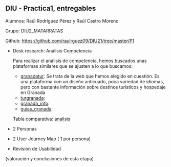 ## DIU - Practica1, entregables

Alumnos: Raúl Rodríguez Pérez y Raúl Castro Moreno

Grupo: DIU2_MATARRATAS

Github: https://github.com/raulrguez09/DIU21/tree/master/P1

- Desk research: Análisis Competencia 

	Para realizar el análisis de competencia, hemos buscados unas plataformas similares que se ajusten a lo que buscamos:

	- [granadatur](http://www.granadatur.com/): Se trata de la web que hemos elegido en cuestión. Es una plataforma con un diseño anticuado, poca variedad de idiomas, pero con bastante información sobre destinos turísticos y hospedaje en Granada
	- [turgranada](https://www.turgranada.es/):
	- [granada_info](https://granadainfo.com/):
	- [guias_granada](https://www.guiasgranada.com/):

	Tabla comparativa: [analisis](https://github.com/raulrguez09/DIU21/blob/master/P1/Competitor_Analysis.pdf) 

- 2 Personas 
- 2 User Journey Map  ( 1 por persona)
- Revisión de Usabilidad 
	

(valoración y conclusiones de esta etapa)
